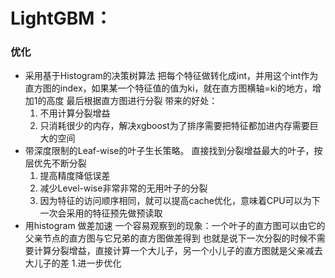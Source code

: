 # LightGBM：
### 优化
+ 采用基于Histogram的决策树算法 把每个特征做转化成int，并用这个int作为直方图的index，如果某一个特征值的值为ki，就在直方图横轴=ki的地方，增加1的高度 最后根据直方图进行分裂 带来的好处：
	1. 不用计算分裂增益
	2. 只消耗很少的内存，解决xgboost为了排序需要把特征都加进内存需要巨大的空间
+ 带深度限制的Leaf-wise的叶子生长策略。 直接找到分裂增益最大的叶子，按层优先不断分裂
	1. 提高精度降低误差
	2. 减少Level-wise非常非常的无用叶子的分裂
	3. 因为特征的访问顺序相同，就可以提高cache优化，意味着CPU可以为下一次会采用的特征预先做预读取
+ 用histogram 做差加速 一个容易观察到的现象：一个叶子的直方图可以由它的父亲节点的直方图与它兄弟的直方图做差得到 也就是说下一次分裂的时候不需要计算分裂增益，直接计算一个大儿子，另一个小儿子的直方图就是父亲减去大儿子的差 1.进一步优化
